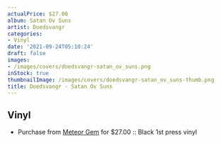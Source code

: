 ```yaml
---
actualPrice: $27.00
album: Satan Ov Suns
artist: Doedsvangr
categories:
- Vinyl
date: '2021-09-24T05:10:24'
draft: false
images:
- /images/covers/doedsvangr-satan_ov_suns.png
inStock: true
thumbnailImage: /images/covers/doedsvangr-satan_ov_suns-thumb.png
title: Doedsvangr - Satan Ov Suns
---
```


## Vinyl
* Purchase from [Meteor Gem](https://meteor-gem.com/products/doedsvangr-satan-ov-suns) for $27.00 :: Black 1st press vinyl
